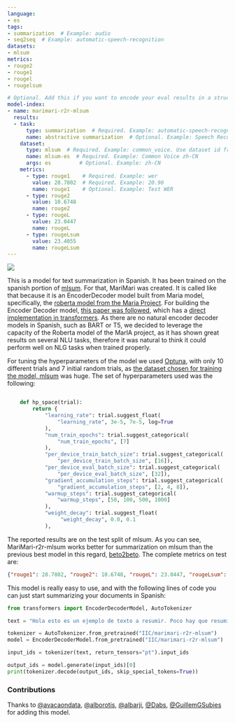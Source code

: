 ```yaml
---
language:
- es
tags:
- summarization  # Example: audio
- seq2seq  # Example: automatic-speech-recognition
datasets:
- mlsum
metrics:
- rouge2
- rouge1
- rougel
- rougelsum

# Optional. Add this if you want to encode your eval results in a structured way.
model-index:
- name: marimari-r2r-mlsum
  results:
  - task: 
      type: summarization  # Required. Example: automatic-speech-recognition
      name: abstractive summarization  # Optional. Example: Speech Recognition
    dataset:
      type: mlsum  # Required. Example: common_voice. Use dataset id from https://hf.co/datasets
      name: mlsum-es  # Required. Example: Common Voice zh-CN
      args: es         # Optional. Example: zh-CN
    metrics:
      - type: rouge1    # Required. Example: wer
        value: 28.7802  # Required. Example: 20.90
        name: rouge1    # Optional. Example: Test WER
      - type: rouge2
        value: 10.6748
        name: rouge2
      - type: rougeL
        value: 23.0447
        name: rougeL
      - type: rougeLsum
        value: 23.4055
        name: rougeLsum
---
```


<img src="https://huggingface.co/IIC/marimari-r2r-mlsum/resolve/main/marimariLogo.png"/>

This is a model for text summarization in Spanish. It has been trained on the spanish portion of [mlsum](https://huggingface.co/datasets/mlsum). For that, MariMari was created. It is called like that because it is an EncoderDecoder model built from Maria model, specifically, the [roberta model from the Maria Project](https://huggingface.co/PlanTL-GOB-ES/roberta-base-bne). For building the Encoder Decoder model, [this paper was followed](https://arxiv.org/abs/1907.12461), which has a [direct implementation in transformers](https://huggingface.co/docs/transformers/master/model_doc/encoder-decoder). As there are no natural encoder decoder models in Spanish, such as BART or T5, we decided to leverage the capacity of the Roberta model of the MarIA project, as it has shown great results on several NLU tasks, therefore it was natural to think it could perform well on NLG tasks when trained properly.

For tuning the hyperparameters  of the model we used [Optuna](https://optuna.org/), with only 10 different trials and 7 initial random trials, as [the dataset chosen for training the model, mlsum](https://huggingface.co/datasets/mlsum) was huge. The set of hyperparameters used was the following:

```python

    def hp_space(trial):
        return {
            "learning_rate": trial.suggest_float(
                "learning_rate", 3e-5, 7e-5, log=True
            ),
            "num_train_epochs": trial.suggest_categorical(
                "num_train_epochs", [7]
            ),
            "per_device_train_batch_size": trial.suggest_categorical(
                "per_device_train_batch_size", [16]),
            "per_device_eval_batch_size": trial.suggest_categorical(
                "per_device_eval_batch_size", [32]),
            "gradient_accumulation_steps": trial.suggest_categorical(
                "gradient_accumulation_steps", [2, 4, 8]),
            "warmup_steps": trial.suggest_categorical(
                "warmup_steps", [50, 100, 500, 1000]
            ),
            "weight_decay": trial.suggest_float(
                 "weight_decay", 0.0, 0.1
            ),
```

The reported results are on the test split of mlsum. As you can see, MariMari-r2r-mlsum works better for summarization on mlsum than the previous best model in this regard, [beto2beto](https://huggingface.co/LeoCordoba/beto2beto-mlsum). The complete metrics on test are:

```json
{"rouge1": 28.7802, "rouge2": 10.6748, "rougeL": 23.0447, "rougeLsum": 23.4055, "gen_len": 25.7803}
```

This model is really easy to use, and with the following lines of code you can just start summarizing your documents in Spanish:

```python
from transformers import EncoderDecoderModel, AutoTokenizer

text = "Hola esto es un ejemplo de texto a resumir. Poco hay que resumir aquí, pero es sólo de muestra."

tokenizer = AutoTokenizer.from_pretrained("IIC/marimari-r2r-mlsum")
model = EncoderDecoderModel.from_pretrained("IIC/marimari-r2r-mlsum")

input_ids = tokenizer(text, return_tensors="pt").input_ids

output_ids = model.generate(input_ids)[0]
print(tokenizer.decode(output_ids, skip_special_tokens=True))
```

### Contributions
Thanks to [@avacaondata](https://huggingface.co/avacaondata), [@alborotis](https://huggingface.co/alborotis), [@albarji](https://huggingface.co/albarji), [@Dabs](https://huggingface.co/Dabs), [@GuillemGSubies](https://huggingface.co/GuillemGSubies) for adding this model.